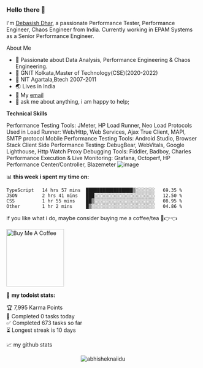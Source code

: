 ### Hello there 👋

I'm [Debasish Dhar](https://www.linkedin.com/in/d-dhar/), a passionate Performance Tester, Performance Engineer, Chaos Engineer from India. Currently working in EPAM Systems as a Senior Performance Engineer.

About Me

- 🔭 Passionate about Data Analysis, Performance Engineering & Chaos Engineering.
- 🌱 GNIT Kolkata,Master of Technology(CSE)(2020-2022)
- 🌱 NIT Agartala,Btech 2007-2011
- 🌏 Lives in India
- 💼 My [email](mailto:dhardebasish200@gmail.com)
- 💬 ask me about anything, i am happy to help;

**Technical Skills**  


Performance Testing Tools:	JMeter, HP Load Runner, Neo Load
Protocols Used in Load Runner:	Web/Http, Web Services, Ajax True Client, MAPI, SMTP protocol
Mobile Performance Testing Tools:	Android Studio, Browser Stack
Client Side Performance Testing:	DebugBear, WebVitals, Google Lighthouse, Http Watch
Proxy Debugging Tools:	Fiddler, Badboy, Charles
Performance Execution & Live Monitoring:	Grafana, Octoperf, HP Performance Center/Controller, Blazemeter
![image](https://user-images.githubusercontent.com/44319185/207083323-f1d8a816-4872-4637-a0f6-2eff9c758b6d.png)







📊 **this week i spent my time on:**
<!--START_SECTION:waka-->

```text
TypeScript   14 hrs 57 mins  █████████████████▒░░░░░░░   69.35 %
JSON         2 hrs 41 mins   ███░░░░░░░░░░░░░░░░░░░░░░   12.50 %
CSS          1 hr 55 mins    ██▒░░░░░░░░░░░░░░░░░░░░░░   08.95 %
Other        1 hr 2 mins     █▒░░░░░░░░░░░░░░░░░░░░░░░   04.86 %
```

<!--END_SECTION:waka-->

if you like what i do, maybe consider buying me a coffee/tea 🥺👉👈

<a href="https://www.buymeacoffee.com/abhisheknaiidu" target="_blank"><img src="https://cdn.buymeacoffee.com/buttons/v2/default-red.png" alt="Buy Me A Coffee" width="150" ></a>

🚧 **my todoist stats:**
<!-- TODO-IST:START -->
🏆  7,995 Karma Points           
🌸  Completed 0 tasks today           
✅  Completed 673 tasks so far           
⏳  Longest streak is 10 days
<!-- TODO-IST:END -->


📈 my github stats

<p align="center"> <img src="https://github-readme-stats.vercel.app/api?username=abhisheknaiidu&show_icons=true&theme=gotham" alt="abhisheknaiidu" />



